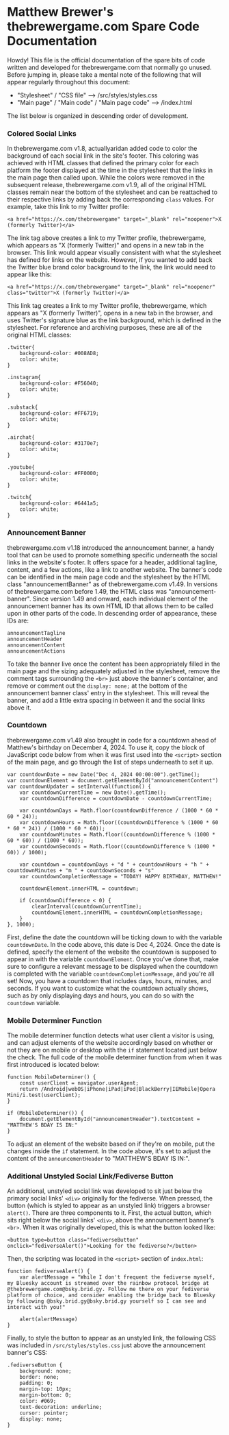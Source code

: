 # Matthew Brewer's thebrewergame.com Spare Code Documentation

Howdy! This file is the official documentation of the spare bits of code written and developed for thebrewergame.com that normally go unused. Before jumping in, please take a mental note of the following that will appear regularly throughout this document:

- "Stylesheet" / "CSS file" --> /src/styles/styles.css
- "Main page" / "Main code" / "Main page code" --> /index.html

The list below is organized in descending order of development.

### Colored Social Links

In thebrewergame.com v1.8, actuallyaridan added code to color the background of each social link in the site's footer. This coloring was achieved with HTML classes that defined the primary color for each platform the footer displayed at the time in the stylesheet that the links in the main page then called upon. While the colors were removed in the subsequent release, thebrewergame.com v1.9, all of the original HTML classes remain near the bottom of the stylesheet and can be reattached to their respective links by adding back the corresponding `class` values. For example, take this link to my Twitter profile:

```
<a href="https://x.com/thebrewergame" target="_blank" rel="noopener">X (formerly Twitter)</a>
```

The link tag above creates a link to my Twitter profile, thebrewergame, which appears as "X (formerly Twitter)" and opens in a new tab in the browser. This link would appear visually consistent with what the stylesheet has defined for links on the website. However, if you wanted to add back the Twitter blue brand color background to the link, the link would need to appear like this:

```
<a href="https://x.com/thebrewergame" target="_blank" rel="noopener" class="twitter">X (formerly Twitter)</a>
```

This link tag creates a link to my Twitter profile, thebrewergame, which appears as "X (formerly Twitter)", opens in a new tab in the browser, and uses Twitter's signature blue as the link background, which is defined in the stylesheet. For reference and archiving purposes, these are all of the original HTML classes:

```
.twitter{
    background-color: #008AD8;
    color: white;
}

.instagram{
    background-color: #F56040;
    color: white;
}

.substack{
    background-color: #FF6719;
    color: white;
}

.airchat{
    background-color: #3170e7;
    color: white;
}

.youtube{
    background-color: #FF0000;
    color: white;
}

.twitch{
    background-color: #6441a5;
    color: white;
}
```

### Announcement Banner

thebrewergame.com v1.18 introduced the announcement banner, a handy tool that can be used to promote something specific underneath the social links in the website's footer. It offers space for a header, additional tagline, content, and a few actions, like a link to another website. The banner's code can be identified in the main page code and the stylesheet by the HTML class "announcementBanner" as of thebrewergame.com v1.49. In versions of thebrewergame.com before 1.49, the HTML class was "announcement-banner". Since version 1.49 and onward, each individual element of the announcement banner has its own HTML ID that allows them to be called upon in other parts of the code. In descending order of appearance, these IDs are:

```
announcementTagline
announcementHeader
announcementContent
announcementActions
```

To take the banner live once the content has been appropriately filled in the main page and the sizing adequately adjusted in the stylesheet, remove the comment tags surrounding the `<br>` just above the banner's container, and remove or comment out the `display: none;` at the bottom of the announcement banner class' entry in the stylesheet. This will reveal the banner, and add a little extra spacing in between it and the social links above it.

### Countdown

thebrewergame.com v1.49 also brought in code for a countdown ahead of Matthew's birthday on December 4, 2024. To use it, copy the block of JavaScript code below from when it was first used into the `<script>` section of the main page, and go through the list of steps underneath to set it up.

```
var countdownDate = new Date("Dec 4, 2024 00:00:00").getTime();
var countdownElement = document.getElementById("announcementContent")
var countdownUpdater = setInterval(function() {
    var countdownCurrentTime = new Date().getTime();
    var countdownDifference = countdownDate - countdownCurrentTime;

    var countdownDays = Math.floor(countdownDifference / (1000 * 60 * 60 * 24));
    var countdownHours = Math.floor((countdownDifference % (1000 * 60 * 60 * 24)) / (1000 * 60 * 60));
    var countdownMinutes = Math.floor((countdownDifference % (1000 * 60 * 60)) / (1000 * 60));
    var countdownSeconds = Math.floor((countdownDifference % (1000 * 60)) / 1000);

    var countdown = countdownDays + "d " + countdownHours + "h " + countdownMinutes + "m " + countdownSeconds + "s"
    var countdownCompletionMessage = "TODAY! HAPPY BIRTHDAY, MATTHEW!"

    countdownElement.innerHTML = countdown;

    if (countdownDifference < 0) {
        clearInterval(countdownCurrentTime);
        countdownElement.innerHTML = countdownCompletionMessage;
    }
}, 1000);
```

First, define the date the countdown will be ticking down to with the variable `countdownDate`. In the code above, this date is Dec 4, 2024. Once the date is defined, specify the element of the website the countdown is supposed to appear in with the variable `countdownElement`. Once you've done that, make sure to configure a relevant message to be displayed when the countdown is completed with the variable `countdownCompletionMessage`, and you're all set! Now, you have a countdown that includes days, hours, minutes, and seconds. If you want to customize what the countdown actually shows, such as by only displaying days and hours, you can do so with the `countdown` variable.

### Mobile Determiner Function

The mobile determiner function detects what user client a visitor is using, and can adjust elements of the website accordingly based on whether or not they are on mobile or desktop with the `if` statement located just below the check. The full code of the mobile determiner function from when it was first introduced is located below:

```
function MobileDeterminer() {
    const userClient = navigator.userAgent;
    return /Android|webOS|iPhone|iPad|iPod|BlackBerry|IEMobile|Opera Mini/i.test(userClient);
}

if (MobileDeterminer()) {
    document.getElementById("announcementHeader").textContent = "MATTHEW'S BDAY IS IN:"
}
```

To adjust an element of the website based on if they're on mobile, put the changes inside the `if` statement. In the code above, it's set to adjust the content of the `announcementHeader` to "MATTHEW'S BDAY IS IN:".

### Additional Unstyled Social Link/Fediverse Button

An additional, unstyled social link was developed to sit just below the primary social links' `<div>` originally for the fediverse. When pressed, the button (which is styled to appear as an unstyled link) triggers a browser `alert()`. There are three components to it. First, the actual button, which sits right below the social links' `<div>`, above the announcement banner's `<br>`. When it was originally developed, this is what the button looked like:

```
<button type=button class="fediverseButton" onclick="fediverseAlert()">Looking for the fediverse?</button>
```

Then, the scripting was located in the `<script>` section of `index.html`:

```
function fediverseAlert() {
    var alertMessage = "While I don't frequent the fediverse myself, my Bluesky account is streamed over the rainbow protocol bridge at @thebrewergame.com@bsky.brid.gy. Follow me there on your fediverse platform of choice, and consider enabling the bridge back to Bluesky by following @bsky.brid.gy@bsky.brid.gy yourself so I can see and interact with you!"
    
    alert(alertMessage)
}
```

Finally, to style the button to appear as an unstyled link, the following CSS was included in `/src/styles/styles.css` just above the announcement banner's CSS:

```
.fediverseButton {
    background: none;
    border: none;
    padding: 0;
    margin-top: 10px;
    margin-bottom: 0;
    color: #069;
    text-decoration: underline;
    cursor: pointer;
    display: none;
}
```